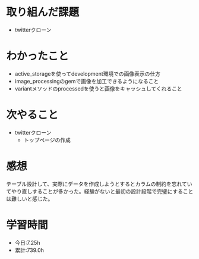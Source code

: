 # 取り組んだ課題
- twitterクローン
# わかったこと
- active_storageを使ってdevelopment環境での画像表示の仕方
- image_processingのgemで画像を加工できるようになること
- variantメソッドのprocessedを使うと画像をキャッシュしてくれること
# 次やること
- twitterクローン
  - トップページの作成
# 感想
テーブル設計して、実際にデータを作成しようとするとカラムの制約を忘れていてやり直しすることが多かった。経験がないと最初の設計段階で完璧にすることは難しいと感じた。
# 学習時間
- 今日:7.25h
- 累計:739.0h